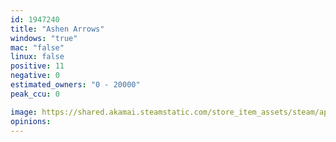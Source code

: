 ```yaml
---
id: 1947240
title: "Ashen Arrows"
windows: "true"
mac: "false"
linux: false
positive: 11
negative: 0
estimated_owners: "0 - 20000"
peak_ccu: 0

image: https://shared.akamai.steamstatic.com/store_item_assets/steam/apps/1947240/header.jpg?t=1732792973
opinions:
---
```

